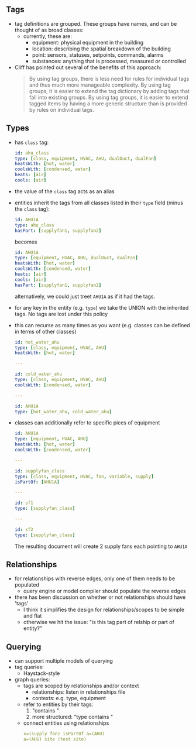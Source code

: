 ## Tags

- tag definitions are grouped. These groups have names, and can be thought of as broad classes:
    - currently, these are:
        - equipment: physical equipment in the building
        - location: describing the spatial breakdown of the building
        - point: sensors, statuses, setpoints, commands, alarms
        - substances: anything that is processed, measured or controlled
- Cliff has pointed out several of the benefits of this approach:
    > By using tag groups, there is less need for rules for individual tags and thus much more manageable complexity.
    > By using tag groups, it is easier to extend the tag dictionary by adding tags that fall into existing groups.
    > By using tag groups, it is easier to extend tagged items by having a more generic structure than is provided by rules on individual tags.


## Types

- has `class` tag:
    ```yaml
    id: ahu_class
    type: [class, equipment, HVAC, AHU, dualDuct, dualFan]
    heatsWith: [hot, water]
    coolsWith: [condensed, water]
    heats: [air]
    cools: [air]
    ```
- the value of the `class` tag acts as an alias
- entities inherit the tags from all classes listed in their `type` field (minus the `class` tag):
    ```yaml
    id: AHU1A
    type: ahu_class
    hasPart: [supplyfan1, supplyfan2]
    ```

    becomes

    ```yaml
    id: AHU1A
    type: [equipment, HVAC, AHU, dualDuct, dualFan]
    heatsWith: [hot, water]
    coolsWith: [condensed, water]
    heats: [air]
    cools: [air]
    hasPart: [supplyfan1, supplyfan2]
    ```

    alternatively, we could just treet `AHU1A` as if it had the tags.
- for any key in the entity (e.g. `type`) we take the UNION with the inherited tags. No tags are lost under this policy
- this can recurse as many times as you want (e.g. classes can be defined in terms of other classes)
    ```yaml
    id: hot_water_ahu
    type: [class, equipment, HVAC, AHU]
    heatsWith: [hot, water]

    ---

    id: cold_water_ahu
    type: [class, equipment, HVAC, AHU]
    coolsWith: [condensed, water]

    ---

    id: AHU1A
    type: [hot_water_ahu, cold_water_ahu]
    ```
- classes can additionally refer to specific pices of equipment
    ```yaml
    id: AHU1A
    type: [equipment, HVAC, AHU]
    heatsWith: [hot, water]
    coolsWith: [condensed, water]

    ---

    id: supplyfan_class
    type: [class, equipment, HVAC, fan, variable, supply]
    isPartOf: [AHU1A]

    ---

    id: sf1
    type: [supplyfan_class]

    ---

    id: sf2
    type: [supplyfan_class]
    ```

    The resulting document will create 2 supply fans each pointing to `AHU1A`

## Relationships

- for relationships with reverse edges, only one of them needs to be populated
    - query engine or model compiler should populate the reverse edges
- there has been discussion on whether or not relationships should have 'tags'
    - I think it simplifies the design for relationships/scopes to be simple and flat
    - otherwise we hit the issue: "is this tag part of relship or part of entity?"
    
## Querying

- can support multiple models of querying
- tag queries:
    - Haystack-style
- graph queries:
    - tags are scoped by relationships and/or context
        - relationships: listen in relationships file
        - contexts: e.g. type, equipment
    - refer to entities by their tags:
        1. "contains <tag>"
        2. more structured: "type contains <tag>"
    - connect entities using relationships
        ```yaml
        x=(supply fan) isPartOf a=(AHU)
        a=(AHU) site (test site)
        ```

